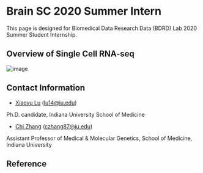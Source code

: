 # Brain SC 2020 Summer Intern
This page is designed for Biomedical Data Research Data (BDRD) Lab 2020 Summer Student Internship.


## Overview of Single Cell RNA-seq
![image](https://github.com/zcslab/Brain_SC_2020summer_intern/blob/master/fig/scRNA_overview.jpg)



## Contact Information

- [Xiaoyu Lu](https://zcslab.github.io/people/xiaoyu/)
(lu14@iu.edu)

Ph.D. candidate, Indiana University School of Medicine

- [Chi Zhang](https://medicine.iu.edu/faculty/27057/zhang-chi)
(czhang87@iu.edu)

Assistant Professor of Medical & Molecular Genetics, School of Medicine, Indiana University


## Reference
